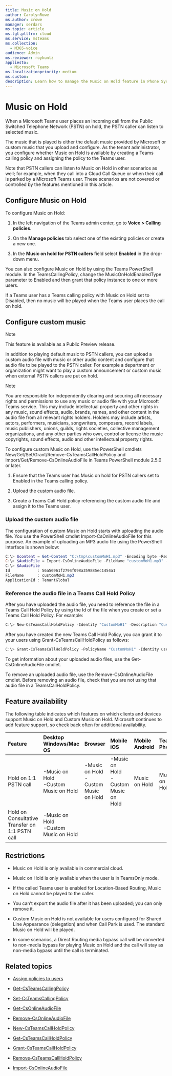 ```yaml
---
title: Music on Hold
author: CarolynRowe
ms.author: crowe
manager: serdars
ms.topic: article
ms.tgt.pltfrm: cloud
ms.service: msteams
ms.collection: 
  - M365-voice
audience: Admin
ms.reviewer: roykuntz
appliesto:
  - Microsoft Teams
ms.localizationpriority: medium
ms.custom:
description: Learn how to manage the Music on Hold feature in Phone System.
---
```


# Music on Hold

When a Microsoft Teams user places an incoming call from the Public Switched Telephone Network (PSTN) on hold, the PSTN caller can listen to selected music.

The music that is played is either the default music provided by Microsoft or custom music that you upload and configure. As the tenant administrator, you configure whether Music on Hold is available by creating a Teams calling policy and assigning the policy to the Teams user. 

Note that PSTN callers can listen to Music on Hold in other scenarios as well; for example, when they call into a Cloud Call Queue or when their call is parked by a Microsoft Teams user. These scenarios are not covered or controlled by the features mentioned in this article. 

## Configure Music on Hold

To configure Music on Hold:

1.	In the left navigation of the Teams admin center, go to **Voice > Calling policies**.

2.	On the **Manage policies** tab select one of the existing policies or create a new one.

3.	In the **Music on hold for PSTN callers** field select **Enabled** in the drop-down menu.

You can also configure Music on Hold by using the Teams PowerShell module. In the TeamsCallingPolicy, change the MusicOnHoldEnabledType parameter to Enabled and then grant that policy instance to one or more users.

If a Teams user has a Teams calling policy with Music on Hold set to Disabled, then no music will be played when the Teams user places the call on hold.

## Configure custom music

> [!NOTE]
> This feature is available as a Public Preview release.

In addition to playing default music to PSTN callers, you can upload a custom audio file with music or other audio content and configure that audio file to be played to the PSTN caller.
For example a department or organization might want to play a custom announcement or custom music when external PSTN callers are put on hold.  

> [!NOTE]
> You are responsible for independently clearing and securing all necessary rights and permissions to use any music or audio file with your Microsoft Teams service. This may include intellectual property and other rights in any music, sound effects, audio, brands, names, and other content in the audio file from all relevant rights holders. Holders may include artists, actors, performers, musicians, songwriters, composers, record labels, music publishers, unions, guilds, rights societies, collective management organizations, and any other parties who own, control or license the music copyrights, sound effects, audio and other intellectual property rights.

To configure custom Music on Hold, use the PowerShell cmdlets New/Get/Set/Grant/Remove-CsTeamsCallHoldPolicy and Import/Get/Remove-CsOnlineAudioFile in Teams PowerShell module 2.5.0 or later.


1. Ensure that the Teams user has Music on hold for PSTN callers set to Enabled in the Teams calling policy. 

2. Upload the custom audio file.

3. Create a Teams Call Hold policy referencing the custom audio file and assign it to the Teams user.

### Upload the custom audio file

The configuration of custom Music on Hold starts with uploading the audio file. You use the PowerShell cmdlet Import-CsOnlineAudioFile for this purpose. 
An example of uploading an MP3 audio file using the PowerShell interface is shown below:

```PowerShell
C:\> $content = Get-Content "C:\tmp\customMoH1.mp3" -Encoding byte -ReadCount 0
C:\> $AudioFile = Import-CsOnlineAudioFile -FileName "customMoH1.mp3" -Content $content
C:\> $AudioFile
Id            : 56a56961f2794f098a359885ec1454a1
FileName      : customMoH1.mp3
ApplicationId : TenantGlobal
```

### Reference the audio file in a Teams Call Hold Policy

After you have uploaded the audio file, you need to reference the file in a Teams Call Hold Policy by using the Id of the file when you create or set a Teams Call Hold Policy. For example:

```PowerShell
C:\> New-CsTeamsCallHoldPolicy -Identity "CustomMoH1" -Description "Custom MoH using CustomMoH1.mp3" -AudioFileId $AudioFile.Id
```

After you have created the new Teams Call Hold Policy, you can grant it to your users using Grant-CsTeamsCallHoldPolicy as follows:

```PowerShell
C:\> Grant-CsTeamsCallHoldPolicy -PolicyName "CustomMoH1" -Identity user1@contoso.com
```

To get information about your uploaded audio files, use the Get-CsOnlineAudioFile cmdlet.

To remove an uploaded audio file, use the Remove-CsOnlineAudioFile cmdlet. Before removing an audio file, check that you are not using that audio file in a TeamsCallHoldPolicy.

## Feature availability

The following table indicates which features on which clients and devices support Music on Hold and Custom Music on Hold. Microsoft continues to add feature support, so check back often for additional availability.


| Feature | Desktop <br> Windows/Mac OS | Browser | Mobile <br> iOS | Mobile <br> Android | Teams Phone |
| :------------| :------- | :------- | :------- | :------- | :------- |
| Hold on 1:1 PSTN call | -Music on Hold<br>-Custom Music on Hold | -Music on Hold<br>-Custom Music on Hold | -Music on Hold<br>-Custom Music on Hold | Music on Hold | Music on Hold |
| Hold on Consultative Transfer on 1:1 PSTN call |-Music on Hold<br>-Custom Music on Hold | | | | |

## Restrictions

- Music on Hold is only available in commercial cloud.

- Music on Hold is only available when the user is in TeamsOnly mode.

- If the called Teams user is enabled for Location-Based Routing, Music on Hold cannot be played to the caller.

- You can’t export the audio file after it has been uploaded; you can only remove it.

- Custom Music on Hold is not available for users configured for Shared Line Appearance (delegation) and when Call Park is used. The standard Music on Hold will be played.

- In some scenarios, a Direct Routing media bypass call will be converted to non-media bypass for playing Music on Hold and the call will stay as non-media bypass until the call is terminated.


## Related topics

- [Assign policies to users](policy-assignment-overview.md)

- [Get-CsTeamsCallingPolicy](/powershell/module/skype/get-csteamscallingpolicy?view=skype-ps)

- [Set-CsTeamsCallingPolicy](/powershell/module/skype/set-csteamscallingpolicy?view=skype-ps)

- [Get-CsOnlineAudioFile](/powershell/module/skype/get-csonlineaudiofile?view=skype-ps)

- [Remove-CsOnlineAudioFile](/powershell/module/skype/remove-csonlineaudiofile?view=skype-ps)

- [New-CsTeamsCallHoldPolicy](/powershell/module/skype/new-csteamscallholdpolicy?view=skype-ps)

- [Get-CsTeamsCallHoldPolicy](/powershell/module/skype/get-csteamscallholdpolicy?view=skype-ps)

- [Grant-CsTeamsCallHoldPolicy](/powershell/module/skype/grant-csteamscallholdpolicy?view=skype-ps)

- [Remove-CsTeamsCallHoldPolicy](/powershell/module/skype/remove-csteamscallholdpolicy?view=skype-ps)

- [Import-CsOnlineAudioFile](/powershell/module/skype/import-csonlineaudiofile?view=skype-ps)





